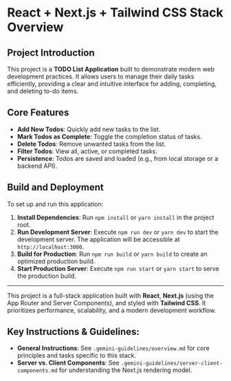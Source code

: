 # React + Next.js + Tailwind CSS Stack Overview

## Project Introduction

This project is a **TODO List Application** built to demonstrate modern web development practices. It allows users to manage their daily tasks efficiently, providing a clear and intuitive interface for adding, completing, and deleting to-do items.

## Core Features

*   **Add New Todos**: Quickly add new tasks to the list.
*   **Mark Todos as Complete**: Toggle the completion status of tasks.
*   **Delete Todos**: Remove unwanted tasks from the list.
*   **Filter Todos**: View all, active, or completed tasks.
*   **Persistence**: Todos are saved and loaded (e.g., from local storage or a backend API).

## Build and Deployment

To set up and run this application:

1.  **Install Dependencies**: Run `npm install` or `yarn install` in the project root.
2.  **Run Development Server**: Execute `npm run dev` or `yarn dev` to start the development server. The application will be accessible at `http://localhost:3000`.
3.  **Build for Production**: Run `npm run build` or `yarn build` to create an optimized production build.
4.  **Start Production Server**: Execute `npm run start` or `yarn start` to serve the production build.

---

This project is a full-stack application built with **React**, **Next.js** (using the App Router and Server Components), and styled with **Tailwind CSS**. It prioritizes performance, scalability, and a modern development workflow.

## Key Instructions & Guidelines:

*   **General Instructions**: See `.gemini-guidelines/overview.md` for core principles and tasks specific to this stack.
*   **Server vs. Client Components**: See `.gemini-guidelines/server-client-components.md` for understanding the Next.js rendering model.